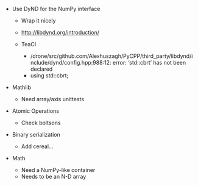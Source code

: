 - Use DyND for the NumPy interface
    - Wrap it nicely
    - http://libdynd.org/introduction/

    - TeaCI
        - /drone/src/github.com/Alexhuszagh/PyCPP/third_party/libdynd/include/dynd/config.hpp:988:12: error: ‘std::cbrt’ has not been declared
        - using std::cbrt;

- Mathlib
    - Need array/axis unittests

- Atomic Operations
    - Check boltsons

- Binary serialization
    - Add cereal...

- Math
    - Need a NumPy-like container
    - Needs to be an N-D array
